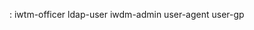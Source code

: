 : iwtm-officer                 ldap-user               iwdm-admin               user-agent                 user-gp     
